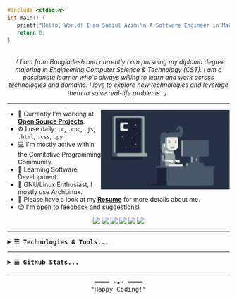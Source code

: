 <!-- Intro -->
<!-- <h2 align="center">
        <samp>&gt; Hey There!, I am
                <strong><a target="_blank" href="#">Samiul Azim</a></strong>
        </samp>
</h2>

<div align="center">
        <samp>
            <strong>「 A Software Engineer in Making 」</strong>
        </samp>
</div> -->

``````c
#include <stdio.h>
int main() {
   printf("Hello, World! I am Samiul Azim.\n A Software Engineer in Making.");
   return 0;
}
``````

<p align="center">
        <!-- Organisation  -->
                <br>
                <em>
                「 I am from Bangladesh and currently I am pursuing my diploma degree majoring in Engineering Computer Science & Technology (CST). I am a passionate learner who's always willing to learn and work across technologies and domains. I love to explore new technologies and leverage them to solve real-life problems.</b> 」
                </em>
                <br>
</p>

<hr/>

<img height="180" align="right" alt="Night Coding" src="https://raw.githubusercontent.com/w3samiulazim/w3samiulazim/main/images/night-coding.gif"/>

- 🏢 Currently I'm working at [**Open Source Projects**](https://github.com/w3samiulazim?tab=repositories).
- ⚙️ I use daily: `.c`, `.cpp`, `.js`, `.html`, `.css`, `.py`
- 💻 I'm mostly active within the Comitative Programming Community.
- 🌱 Learning Software Development.
- 🐧 GNU/Linux Enthusiast, I mostly use ArchLinux.
- 📄 Please have a look at my [**Resume**](#) for more details about me.
- 😊 I'm open to feedback and suggestions!

<div align="center">
<a href="https://linkedin.com/in/samiulazim"><img src="https://img.shields.io/badge/-LinkedIn-0077B5?style=flat&logo=Linkedin&logoColor=white"/></a>
<a href="mailto:contact.samiulazim@gmail.com"><img src="https://img.shields.io/badge/-Gmail-D14836?style=flat&logo=Gmail&logoColor=white"/></a>
<a target="_blank" href="https://twitter.com/iamsamiulazim"><img src="https://img.shields.io/badge/-Twitter-1DA1F2?style=flat&logo=Twitter&logoColor=white"/></a>
<a target="_blank" href="https://instagram.com/iamsamiulazim"><img src="https://img.shields.io/badge/-Instagram-E4405F?style=flat&logo=Instagram&logoColor=white"/></a>
<a target="_blank" href="https://facebook.com/iamsamiulazim"><img src="https://img.shields.io/badge/-Facebook-1877F2?style=flat&logo=Facebook&logoColor=white"/></a>
<a href="mailto:samiulazim@protonmail.com"><img src="https://img.shields.io/badge/-ProtonMail-8B89CC?style=flat&logo=ProtonMail&logoColor=white"/></a>
</div>

<hr/>

<!-- Details Section -->
<details>
    <summary><strong><samp>&#9776; Technologies & Tools...</samp></strong></summary>
        <br>
<div align="center">
        <!-- Programming Languages -->
        <!-- C -->
        <img src="https://img.shields.io/badge/-C-00599C?style=flat-square&logo=c&logoColor=white">
        <!-- C++ -->
        <img src="https://img.shields.io/badge/-C%2B%2B-00599C?style=flat-square&logo=C%2B%2B&logoColor=white">
        <!-- JavaScript -->
        <img src="https://img.shields.io/badge/-JavaScript-323330?style=flat-square&logo=JavaScript&logoColor=F7DF1E">
        <!-- TypeScript -->
        <img src="https://img.shields.io/badge/-TypeScript-007ACC?style=flat-square&logo=JavaScript&logoColor=white">
        <!-- Python -->
        <img src="https://img.shields.io/badge/-Python-3776AB?style=flat-square&logo=Python&logoColor=white">
        <!-- HTML -->
        <img src="https://img.shields.io/badge/-HTML-E34F26?style=flat-square&logo=HTML5&logoColor=white">
        <!-- CSS -->
        <img src="https://img.shields.io/badge/-CSS-1572B6?style=flat-square&logo=CSS3&logoColor=white">
        <!-- SASS -->
        <img src="https://img.shields.io/badge/-Sass-CC6699?style=flat-square&logo=sass&logoColor=white">
        <!-- React Js -->
        <img src="https://img.shields.io/badge/React-20232A?style=flat-square&logo=react&logoColor=61DAFB">
        <!-- Node Js -->
        <img src="https://img.shields.io/badge/Node.js-339933?style=flat-square&logo=nodedotjs&logoColor=white">
        <!-- Express Js -->
        <img src="https://img.shields.io/badge/Epress.js-000000?style=flat-square&logo=express&logoColor=white">
        <!-- MongoDB -->
        <img src="https://img.shields.io/badge/MongoDB-4EA94B?style=flat-square&logo=mongodb&logoColor=white">
        <!-- MySQL -->
        <img src="https://img.shields.io/badge/MySQL-005C84?style=flat-square&logo=mysql&logoColor=white">
        <!-- Shell Script -->
        <img src="https://img.shields.io/badge/Shell_Script-121011?style=flat-square&logo=gnu-bash&logoColor=white">
        <!-- Shell Script -->
        <img src="https://img.shields.io/badge/Netlify-00C7B7?style=flat-square&logo=netlify&logoColor=white">
        <!-- GitLab Pages -->
        <img src="https://img.shields.io/badge/GitLab_Pages-330F63?style=flat-square&logo=gitlab&logoColor=white">
        <!-- GitHub Pages -->
        <img src="https://img.shields.io/badge/GitHub_Pages-100000?style=flat-square&logo=github&logoColor=white">
        <!-- Linux -->
        <img src="https://img.shields.io/badge/Linux-FCC624?style=flat-square&logo=linux&logoColor=black">
        <!-- Neovim -->
        <img src="https://img.shields.io/badge/NeoVim-%2357A143.svg?&style=flat-square&logo=neovim&logoColor=white">
        <!-- VS Code -->
        <img src="https://img.shields.io/badge/Visual_Studio_Code-0078D4?style=flat-square&logo=visual%20studio%20code&logoColor=white">
</div>
</details>

<hr/>

<!-- Details Section -->
<details>
    <summary><strong><samp>&#9776; GitHub Stats...</samp></strong></summary>

### ⚡ Recent Activity

<!--START_SECTION:activity-->
1. 🗣 Commented on [#74](https://github.com/strangers-bd/strangers/issues/74) in [strangers-bd/strangers](https://github.com/strangers-bd/strangers)
<!--END_SECTION:activity-->

<hr/>

### 📈 GitHub Analytics

<div align="left">
  <img height="180em" src="https://github-readme-stats-eight-theta.vercel.app/api?username=w3samiulazim&show_icons=true&theme=tokyonight&include_all_commits=true&count_private=true"/>
  <img height="180em" src="https://github-readme-stats-eight-theta.vercel.app/api/top-langs/?username=w3samiulazim&layout=compact&langs_count=8&theme=tokyonight"/>
</div>
<div align="center">
  <img height="200" src="https://github-readme-streak-stats.herokuapp.com/?user=w3samiulazim&show_icons=true&locale=en&layout=compact&theme=tokyonight&line_height=0" />
</div>
</details>

<hr/>

<!-- Footer -->
<samp>
    <p align="center">
        ════ ⋆★⋆ ════
        <br>
        "Happy Coding!"
    </p>
</samp>
